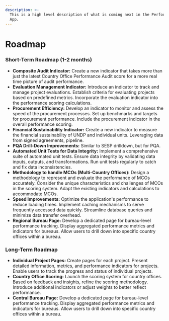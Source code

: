 ```yaml
---
description: >-
  This is a high level description of what is coming next in the Performance
  App.
---
```


# Roadmap

### **Short-Term Roadmap (1-2 months)**

* **Composite Audit Indicator:** Create a new indicator that takes more than just the latest Country Office Performance Audit score for a more real time picture of audit performance.&#x20;
* **Evaluation Management Indicator:** Introduce an indicator to track and manage project evaluations. Establish criteria for evaluating projects based on predefined metrics. Incorporate the evaluation indicator into the performance scoring calculations.
* **Procurement Efficiency:** Develop an indicator to monitor and assess the speed of the procurement processes. Set up benchmarks and targets for procurement performance. Include the procurement indicator in the overall performance scoring.
* **Financial Sustainability Indicator:** Create a new indicator to measure the financial sustainability of UNDP and individual units. Leveraging data from signed agreements, pipeline.
* **PQA Drill-Down Improvements:** Similar to SESP drilldown, but for PQA.&#x20;
* **Automated Unit Tests for Data Integrity:** Implement a comprehensive suite of automated unit tests. Ensure data integrity by validating data inputs, outputs, and transformations. Run unit tests regularly to catch and fix data inconsistencies.
* **Methodology to handle MCOs (Multi-Country Offices):** Design a methodology to represent and evaluate the performance of MCOs accurately. Consider the unique characteristics and challenges of MCOs in the scoring system. Adapt the existing indicators and calculations to accommodate MCOs.
* **Speed Improvements:** Optimize the application's performance to reduce loading times. Implement caching mechanisms to serve frequently accessed data quickly. Streamline database queries and minimize data transfer overhead.
* **Regional Bureau Page:** Develop a dedicated page for bureau-level performance tracking. Display aggregated performance metrics and indicators for bureaus. Allow users to drill down into specific country offices within a bureau.

### **Long-Term Roadmap**&#x20;

* **Individual Project Pages:** Create pages for each project. Present detailed information, metrics, and performance indicators for projects. Enable users to track the progress and status of individual projects.
* **Country Office Scoring:** Launch the scoring system for country offices. Based on feedback and insights, refine the scoring methodology. Introduce additional indicators or adjust weights to better reflect performance.
* **Central Bureau Page:** Develop a dedicated page for bureau-level performance tracking. Display aggregated performance metrics and indicators for bureaus. Allow users to drill down into specific country offices within a bureau.
